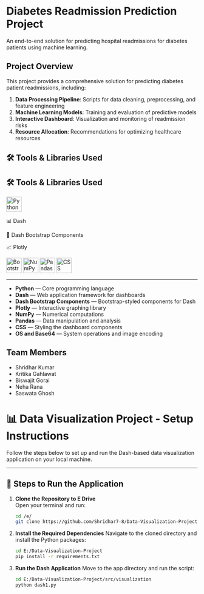# Diabetes Readmission Prediction Project

An end-to-end solution for predicting hospital readmissions for diabetes patients using machine learning.

## Project Overview

This project provides a comprehensive solution for predicting diabetes patient readmissions, including:

1. **Data Processing Pipeline**: Scripts for data cleaning, preprocessing, and feature engineering
2. **Machine Learning Models**: Training and evaluation of predictive models
3. **Interactive Dashboard**: Visualization and monitoring of readmission risks
4. **Resource Allocation**: Recommendations for optimizing healthcare resources

   
## 🛠️ Tools & Libraries Used

<h2>🛠️ Tools & Libraries Used</h2>

<p align="left" style="display: flex; align-items: center; gap: 20px; flex-wrap: wrap;">

  <img src="https://img.icons8.com/color/48/000000/python--v1.png" alt="Python" width="40" height="40"/>

  📊 Dash

  💠 Dash Bootstrap Components

  📈 Plotly

  <img src="https://img.icons8.com/color/48/000000/bootstrap.png" alt="Bootstrap" width="40" height="40"/>

  <img src="https://upload.wikimedia.org/wikipedia/commons/3/31/NumPy_logo_2020.svg" alt="NumPy" width="40" height="40"/>

  <img src="https://upload.wikimedia.org/wikipedia/commons/e/ed/Pandas_logo.svg" alt="Pandas" width="40" height="40"/>

  <img src="https://img.icons8.com/color/48/000000/css3.png" alt="CSS" width="40" height="40"/>

</p>

---

- **Python** — Core programming language  
- **Dash** — Web application framework for dashboards  
- **Dash Bootstrap Components** — Bootstrap-styled components for Dash  
- **Plotly** — Interactive graphing library  
- **NumPy** — Numerical computations  
- **Pandas** — Data manipulation and analysis  
- **CSS** — Styling the dashboard components  
- **OS and Base64** — System operations and image encoding



## Team Members

- Shridhar Kumar
- Kritika Gahlawat
- Biswajit Gorai
- Neha Rana
- Saswata Ghosh


# 📊 Data Visualization Project - Setup Instructions

Follow the steps below to set up and run the Dash-based data visualization application on your local machine.

---

## 🚀 Steps to Run the Application

1. **Clone the Repository to E Drive**  
   Open your terminal and run:

   ```bash
   cd /e/
   git clone https://github.com/Shridhar7-8/Data-Visualization-Project.git
   ```

2. **Install the Required Dependencies**
   Navigate to the cloned directory and install the Python packages:

   ```bash
   cd E:/Data-Visualization-Project
   pip install -r requirements.txt
   ```

3. **Run the Dash Application**
   Move to the app directory and run the script:

   ```bash
   cd E:/Data-Visualization-Project/src/visualization
   python dash1.py
   ```
